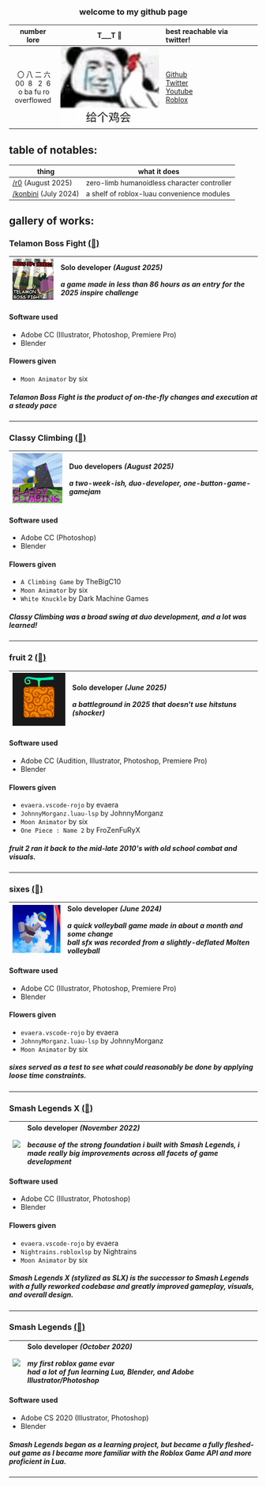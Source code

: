 <div align="center">
  <h3>welcome to my github page</h3>
</div>


<div align="center">

|number lore|T___T 🐔|best reachable via twitter!|
|:-:|:-:|:-|
|&nbsp;〇&nbsp;八&nbsp;二&nbsp;六<br>00&nbsp;&nbsp;8&nbsp;&nbsp;&nbsp;2&nbsp;&nbsp;6 <br>&nbsp;o ba fu ro <br>overflowed|[<img src="Images/geigejihui.png" width="200"/>](everytiem)|[Github](https://github.com/00826)<br>[Twitter](https://twitter.com/ovarflowed)<br>[Youtube](https://www.youtube.com/@ovarflowed)<br>[Roblox](https://www.roblox.com/users/24103210/profile)|
</div>

## table of notables:

|thing|what it does|
|-|-|
|[/r0](https://github.com/00826/r0) (August 2025)|zero-limb humanoidless character controller|
|[/konbini](https://github.com/00826/konbini) (July 2024)|a shelf of roblox-luau convenience modules|

## gallery of works:

### Telamon Boss Fight [(🔗)](https://www.roblox.com/games/139039854834742/)
|<img src="Images/wabba 11.png" width="120"/>|<div style="text-align: left"> **Solo developer** <i>(August 2025)</i> <br><br>*a game made in less than 86 hours as an entry for the 2025 inspire challenge*</div>|
|-|-|

#### Software used

- Adobe CC (Illustrator, Photoshop, Premiere Pro)
- Blender

#### Flowers given

- `Moon Animator` by six

##### *Telamon Boss Fight* is the product of on-the-fly changes and execution at a steady pace

---

### Classy Climbing [(🔗)](https://www.roblox.com/games/91541928958042/)
|<img src="Images/cc header 11.png" width="120"/>|<div style="text-align: left"> **Duo developers** <i>(August 2025)</i> <br><br>*a two-week-ish, duo-developer, one-button-game-gamejam*</div>|
|-|-|

#### Software used

- Adobe CC (Photoshop)
- Blender

#### Flowers given

- `A Climbing Game` by TheBigC10
- `Moon Animator` by six
- `White Knuckle` by Dark Machine Games

##### *Classy Climbing* was a broad swing at duo development, and a lot was learned!

---

### fruit 2 [(🔗)](https://www.roblox.com/games/111740486589224/)
|<img src="Images/f2 square.png" width="120"/>|<div style="text-align: left"> **Solo developer** <i>(June 2025)</i> <br><br>*a battleground in 2025 that doesn't use hitstuns (shocker)*</div>|
|-|-|

#### Software used

- Adobe CC (Audition, Illustrator, Photoshop, Premiere Pro)
- Blender

#### Flowers given

- `evaera.vscode-rojo` by evaera
- `JohnnyMorganz.luau-lsp` by JohnnyMorganz
- `Moon Animator` by six
- `One Piece : Name 2` by FroZenFuRyX

##### *fruit 2* ran it back to the mid-late 2010's with old school combat and visuals.

---

### sixes [(🔗)](https://www.roblox.com/games/17845248839/)
|<img src="Images/sixes-square.png" width="120"/>|<div style="text-align: left"> **Solo developer** <i>(June 2024)</i> <br><br>*a quick volleyball game made in about a month and some change<br>ball sfx was recorded from a slightly-deflated Molten volleyball*</div>|
|-|-|

#### Software used

- Adobe CC (Illustrator, Photoshop, Premiere Pro)
- Blender

#### Flowers given

- `evaera.vscode-rojo` by evaera
- `JohnnyMorganz.luau-lsp` by JohnnyMorganz
- `Moon Animator` by six

##### *sixes* served as a test to see what could reasonably be done by applying loose time constraints.

---

### Smash Legends X [(🔗)](https://www.roblox.com/games/11586481578/)

|<img src="	https://tr.rbxcdn.com/180DAY-473145a3b8287a1347accf3e1739f68f/150/150/Image/Jpeg/noFilter" width="150"/>|<div style="text-align: left"> **Solo developer** <i>(November 2022)</i> <br><br>*because of the strong foundation i built with Smash Legends, i made really big improvements across all facets of game development*</div>|
|-|-|

#### Software used

- Adobe CC (Illustrator, Photoshop)
- Blender

#### Flowers given

- `evaera.vscode-rojo` by evaera
- `Nightrains.robloxlsp` by Nightrains
- `Moon Animator` by six

##### *Smash Legends X (stylized as SLX)* is the successor to *Smash Legends* with a fully reworked codebase and greatly improved gameplay, visuals, and overall design.

---

### Smash Legends [(🔗)](https://www.roblox.com/games/5630129588/)

|<img src="https://tr.rbxcdn.com/180DAY-189dd449a9911b69f3f5ba335f9fd8c5/150/150/Image/Jpeg/noFilter" width="120"/>|<div style="text-align: left"> **Solo developer** <i>(October 2020)</i> <br><br>*my first roblox game evar*<br>*had a lot of fun learning Lua, Blender, and Adobe Illustrator/Photoshop*</div>|
|-|-|

#### Software used

- Adobe CS 2020 (Illustrator, Photoshop)
- Blender

##### *Smash Legends* began as a learning project, but became a fully fleshed-out game as I became more familiar with the Roblox Game API and more proficient in Lua.

---